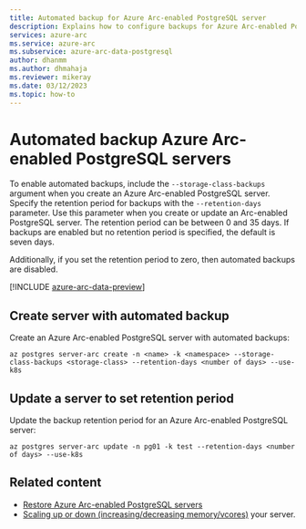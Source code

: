 ```yaml
---
title: Automated backup for Azure Arc-enabled PostgreSQL server
description: Explains how to configure backups for Azure Arc-enabled PostgreSQL server
services: azure-arc
ms.service: azure-arc
ms.subservice: azure-arc-data-postgresql
author: dhanmm
ms.author: dhmahaja
ms.reviewer: mikeray
ms.date: 03/12/2023
ms.topic: how-to
---
```


# Automated backup Azure Arc-enabled PostgreSQL servers

To enable automated backups, include the `--storage-class-backups` argument when you create an Azure Arc-enabled PostgreSQL server. Specify the retention period for backups with the `--retention-days` parameter. Use this parameter when you create or update an Arc-enabled PostgreSQL server. The retention period can be between 0 and 35 days. If backups are enabled but no retention period is specified, the default is seven days.

Additionally, if you set the retention period to zero, then automated backups are disabled. 

[!INCLUDE [azure-arc-data-preview](./includes/azure-arc-data-preview.md)]

## Create server with automated backup

Create an Azure Arc-enabled PostgreSQL server with automated backups: 

```azurecli
az postgres server-arc create -n <name> -k <namespace> --storage-class-backups <storage-class> --retention-days <number of days> --use-k8s 
```

## Update a server to set retention period

Update the backup retention period for an Azure Arc-enabled PostgreSQL server: 

```azurecli
az postgres server-arc update -n pg01 -k test --retention-days <number of days> --use-k8s 
```

## Related content

- [Restore Azure Arc-enabled PostgreSQL servers](restore-postgresql.md)
- [Scaling up or down (increasing/decreasing memory/vcores)](scale-up-down-postgresql-server-using-cli.md) your server.
